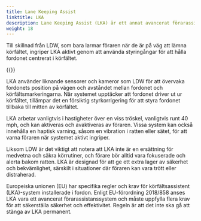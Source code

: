 ```yaml
---
title: Lane Keeping Assist
linktitle: LKA
description: Lane Keeping Assist (LKA) är ett annat avancerat förarassistanssystem (ADAS) som hjälper förare att hålla sig inom sin fil under körning.
weight: 18
---
```

<!-- markdownlint-disable MD033 -->
Till skillnad från LDW, som bara larmar föraren när de är på väg att lämna körfältet, ingriper LKA aktivt genom att använda styringångar för att hålla fordonet centrerat i körfältet.

{{<evkxdisplayaddarticle />}}

LKA använder liknande sensorer och kameror som LDW för att övervaka fordonets position på vägen och avståndet mellan fordonet och körfältsmarkeringarna. När systemet upptäcker att fordonet driver ut ur körfältet, tillämpar det en försiktig styrkorrigering för att styra fordonet tillbaka till mitten av körfältet.

LKA arbetar vanligtvis i hastigheter över en viss tröskel, vanligtvis runt 40 mph, och kan aktiveras och avaktiveras av föraren. Vissa system kan också innehålla en haptisk varning, såsom en vibration i ratten eller sätet, för att varna föraren när systemet aktivt ingriper.

Liksom LDW är det viktigt att notera att LKA inte är en ersättning för medvetna och säkra körrutiner, och förare bör alltid vara fokuserade och alerta bakom ratten. LKA är designad för att ge ett extra lager av säkerhet och bekvämlighet, särskilt i situationer där föraren kan vara trött eller distraherad.

Europeiska unionen (EU) har specifika regler och krav för körfältsassistent (LKA)-system installerade i fordon. Enligt EU-förordning 2018/858 anses LKA vara ett avancerat förarassistanssystem och måste uppfylla flera krav för att säkerställa säkerhet och effektivitet. Regeln är att det inte ska gå att stänga av LKA permanent.